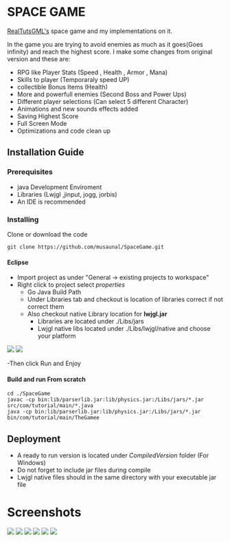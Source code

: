 # SPACE GAME
[RealTutsGML's](https://www.youtube.com/playlist?list=PLWms45O3n--6TvZmtFHaCWRZwEqnz2MHa) space game and my implementations on it.

In the game you are trying to avoid enemies as much as it goes(Goes infinity) and reach the highest score. I make some changes from original version and these are:
- RPG like Player Stats (Speed , Health , Armor , Mana)
- Skills to player (Temporaraly speed UP)
- collectible Bonus Items (Health)
- More and powerfull enemies (Second Boss and Power Ups)
- Different player selections (Can select 5 different Character)
- Animations and new sounds effects added
- Saving Highest Score
- Full Screen Mode
- Optimizations and code clean up

## Installation Guide
### Prerequisites
- java Development Enviroment
- Libraries (Lwjgl ,jinput, jogg, jorbis)
- An IDE is recommended
### Installing
Clone or download the code 
```
git clone https://github.com/musaunal/SpaceGame.git

```
#### Eclipse
- Import project as under "General -> existing projects to workspace"
- Right click to project select *properties*
  - Go Java Build Path
  - Under Libraries tab and checkout is location of libraries correct if not correct them
  - Also checkout native Library location for **lwjgl.jar**
    - Libraries are located under ./Libs/jars
    - Lwjgl native libs located under ./Libs/lwjgl/native and choose your platform
 
![](https://i.ibb.co/R0Vjh8G/Libarires-of-Space-Game.png)     ![](https://i.ibb.co/dD4bZhV/Libarires-of-Space-Game0.png)

-Then click Run and Enjoy

#### Build and run From scratch
```
cd ./SpaceGame
javac -cp bin:lib/parserlib.jar:lib/physics.jar:/Libs/jars/*.jar src/com/tutorial/main/*.java
java -cp bin:lib/parserlib.jar:lib/physics.jar:/Libs/jars/*.jar bin/com/tutorial/main/TheGamee 
```

## Deployment
- A ready to run version is located under *CompiledVersion* folder (For Windows)
- Do not forget to include jar files during compile
- Lwjgl native files should in the same directory with your executable jar file

# Screenshots
![](https://i.ibb.co/Lk3M0cY/Space-Game-menu1.png)
![](https://i.ibb.co/M1rgTYZ/Space-Game-menu2.png)
![](https://i.ibb.co/M9Z85KT/Space-Game-menu3.png)
![](https://i.ibb.co/1QHQHch/Space-Game-ingame1.png)
![](https://i.ibb.co/K2Yv0gW/Space-Game-ingame2.png)
![](https://i.ibb.co/WFsD1TX/Space-Game-ingame3.png)
